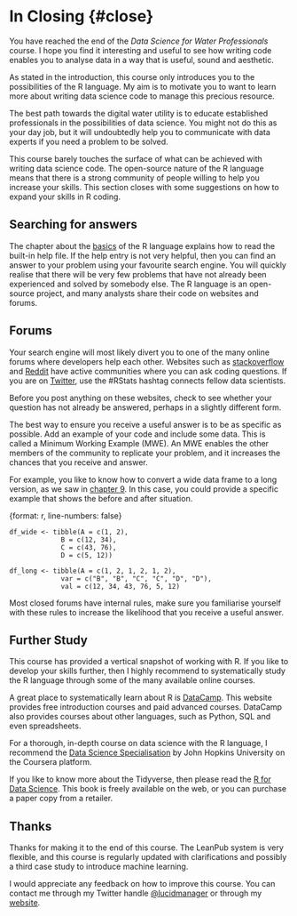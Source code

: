 # In Closing {#close}

You have reached the end of the _Data Science for Water Professionals_ course. I hope you find it interesting and useful to see how writing code enables you to analyse data in a way that is useful, sound and aesthetic.

As stated in the introduction, this course only introduces you to the possibilities of the R language. My aim is to motivate you to want to learn more about writing data science code to manage this precious resource.

The best path towards the digital water utility is to educate established professionals in the possibilities of data science. You might not do this as your day job, but it will undoubtedly help you to communicate with data experts if you need a problem to be solved.

This course barely touches the surface of what can be achieved with writing data science code. The open-source nature of the R language means that there is a strong community of people willing to help you increase your skills. This section closes with some suggestions on how to expand your skills in R coding.

## Searching for answers
The chapter about the [basics](#basics) of the R language explains how to read the built-in help file. If the help entry is not very helpful, then you can find an answer to your problem using your favourite search engine. You will quickly realise that there will be very few problems that have not already been experienced and solved by somebody else. The R language is an open-source project, and many analysts share their code on websites and forums.

## Forums
Your search engine will most likely divert you to one of the many online forums where developers help each other. Websites such as [stackoverflow](https://stackoverflow.com/questions/tagged/r) and [Reddit](https://www.reddit.com/r/rstats/) have active communities where you can ask coding questions. If you are on [Twitter](https://twitter.com/search?q=%23rstats), use the #RStats hashtag connects fellow data scientists.

Before you post anything on these websites, check to see whether your question has not already be answered, perhaps in a slightly different form.

The best way to ensure you receive a useful answer is to be as specific as possible. Add an example of your code and include some data. This is called a Minimum Working Example (MWE).  An MWE enables the other members of the community to replicate your problem, and it increases the chances that you receive and answer.

For example, you like to know how to convert a wide data frame to a long version, as we saw in [chapter 9](#manipulation). In this case, you could provide a specific example that shows the before and after situation. 

{format: r, line-numbers: false}
```
df_wide <- tibble(A = c(1, 2),
             B = c(12, 34),
             C = c(43, 76),
             D = c(5, 12))

df_long <- tibble(A = c(1, 2, 1, 2, 1, 2),
             var = c("B", "B", "C", "C", "D", "D"),
			 val = c(12, 34, 43, 76, 5, 12)
```

Most closed forums have internal rules, make sure you familiarise yourself with these rules to increase the likelihood that you receive a useful answer. 

## Further Study
This course has provided a vertical snapshot of working with R. If you like to develop your skills further, then I highly recommend to systematically study the R language through some of the many available online courses.

A great place to systematically learn about R is [DataCamp](https://www.datacamp.com/). This website provides free introduction courses and paid advanced courses. DataCamp also provides courses about other languages, such as Python, SQL and even spreadsheets. 

For a thorough, in-depth course on data science with the R language, I recommend the [Data Science Specialisation](https://www.coursera.org/specializations/jhu-data-science) by John Hopkins University on the Coursera platform.

If you like to know more about the Tidyverse, then please read the [R for Data Science](https://r4ds.had.co.nz/). This book is freely available on the web, or you can purchase a paper copy from a retailer.

## Thanks
Thanks for making it to the end of this course. The LeanPub system is very flexible, and this course is regularly updated with clarifications and possibly a third case study to introduce machine learning.

I would appreciate any feedback on how to improve this course. You can contact me through my Twitter handle [@lucidmanager](https://twitter.com/lucidmanager) or through my [website](https://lucidmanager.org/).
